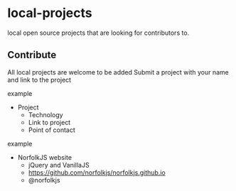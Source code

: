# local-projects
local open source projects that are looking for contributors to. 


Contribute 
--- 
All local projects are welcome to be added 
Submit a project with your name and link to the project 

example 
- Project
  - Technology
  - Link to project
  - Point of contact 

example 
- NorfolkJS website 
  - jQuery and VanillaJS 
  - https://github.com/norfolkjs/norfolkjs.github.io
  - @norfolkjs
